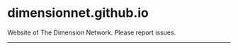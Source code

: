 dimensionnet.github.io
======================

Website  of The Dimension Network. Please report issues.

--------------
